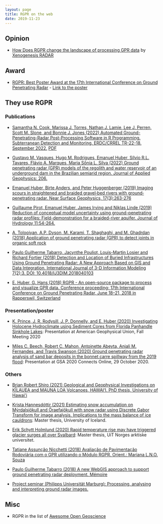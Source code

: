 ```yaml
---
layout: page
title: RGPR on the web
date: 2019-11-23
---
```


<!--
# RGPR: a free and open-source software package to process and visualise <acronym title="Ground Penetrating Radar">GPR</acronym> data
-->

## Opinion

* [How Does RGPR change the landscape of processing GPR data](http://xenogenesis.net/index.php/concrete-scan/41-rgpr-gpr-xenogenesis) by [Xenogenesis RADAR](http://xenogenesis.net/)


## Award

* [RGPR: Best Poster Award at the 17th International Conference on Ground Penetrating Radar](https://www.gpr2018.hsr.ch/index.php?id=18108) - [Link to the poster](https://emanuelhuber.github.io/publications/poster_2018_huber-and-hans_RGPR-new-open-source-package.pdf)

## They use RGPR

### Publications

* [Samantha N. Cook, Marissa J. Torres, Nathan J. Lamie, Lee J. Perren, Scott M. Slone, and Bonnie J. Jones (2022) Automated Ground-Penetrating-Radar Post-Processing Software in R Programming. Subterranean Detection and Monitoring. ERDC/CRREL TR-22-18. September 2022.](http://dx.doi.org/10.21079/11681/45621) [PDF](https://apps.dtic.mil/sti/pdfs/AD1181444.pdf)

* [Gustavo M. Vasques, Hugo M. Rodrigues, Emanuel Huber, Sílvio R.L. Tavares, Flávio A. Marques, Maria Sônia L. Silva (2022) Ground penetrating radar (GPR) models of the regolith and water reservoir of an underground dam in the Brazilian semiarid region. Journal of Applied Geophysics: 206.](https://doi.org/10.1016/j.jappgeo.2022.104797)

* [Emanuel Huber, Birte Anders, and Peter Huggenberger (2019) Imaging scours in straightened and braided gravel‐bed rivers with ground‐penetrating radar. Near Surface Geophysics, 17(3):263-276](https://doi.org/10.1002/nsg.12042)

* [Guillaume Pirot, Emanuel Huber, James Irving and Niklas Linde (2019) Reduction of conceptual model uncertainty using ground-penetrating radar profiles: Field-demonstration for a braided-river aquifer. Journal of Hydrology 11:54-264.](https://doi.org/10.1016/j.jhydrol.2019.01.047)

* [A. Tolooiyan, A.P. Dyson, M. Karami, T. Shaghaghi, and M. Ghadrdan (2018) Application of ground penetrating radar (GPR) to detect joints in organic soft rock](https://doi.org/10.1520/GTJ20170279)

* [Paulo Guilherme Tabarro, Jacynthe Pouliot, Louis-Martin Losier and Richard Fortier (2018) Detection and Location of Buried Infrastructures Using Ground Penetrating Radar: A New Approach Based on GIS and Data Integration. International Journal of 3-D Information Modeling 7(2):3. DOI: 10.4018/IJ3DIM.2018040103](https://doi.org/10.4018/IJ3DIM.2018040103)

* [E. Huber, G. Hans (2018) RGPR - An open-source package to process and visualize GPR data. Conference proceeding: 17th International Conference on Ground Penetrating Radar, June 18–21, 2018 in Rapperswil, Switzerland](https://emanuelhuber.github.io/publications/2018_huber-and-hans_RGPR-new-R-package_notes.pdf)

### Presentation/poster

* [K. Prince, J. R. Rodysill,  J. P. Donnelly, and E. Huber (2020) Investigating Holocene Hydroclimate using Sediment Cores from Florida Panhandle Sinkhole Lakes](https://ui.adsabs.harvard.edu/abs/2020AGUFMPP045..04P/abstract): Presentation at American Geophysical Union, Fall Meeting 2020


* [Miles C. Beech, Robert C. Mahon, Antoinette Abeyta, Anjali M. Fernandes, and Travis Swanson (2020) Ground penetrating radar analysis of sand bar deposits in the bonnet carre spillway from the 2019 flood](https://gsa.confex.com/gsa/2020AM/webprogram/Paper357507.html): Presentation at GSA 2020 Connects Online, 29 October 2020.



### Others

* [Brian Robert Shiro (2021) Geological and Geophysical Investigations on KĪLAUEA and MAUNA LOA Volcanoes, HAWAI‘I. PhD thesis, University of Hawai'i](https://scholarspace.manoa.hawaii.edu/server/api/core/bitstreams/975bc8b7-11ce-4f02-a2c5-1ff9c9554939/content)

* [Krista Hannesdóttir (2021) Estimating snow accumulation on Mýrdalsjökull and Öraefajökull with snow radar using Discrete Gabor Transform for image analysis. Implications to the mass balance of ice cauldrons](http://hdl.handle.net/1946/37563): Master thesis, University of Iceland.

* [Erik Schytt Holmlund (2020) Rapid temperature rise may have triggered glacier surges all over Svalbard](https://munin.uit.no/handle/10037/21145): Master thesis, UiT Norges arktiske universitet.

* [Tatiane Assunção Nicchetti (2018) Avaliação de Pavimentação Rodoviária com o GPR utilizando o Módulo RGPR. Orient.: Mariana L.N.O. Souza](http://www.cpgg.ufba.br/gr-geof/geo213/trabalhos-graducao/Tatiane-Nicchetti.pdf)

* [Paulo Guilherme Tabarro (2018) A new WebGIS approach to support ground penetrating radar deployment. Mémoire](https://corpus.ulaval.ca/jspui/bitstream/20.500.11794/33487/1/34965.pdf)

* [Project seminar (Philipps Universität Marburg): Processing, analysing and interpreting ground radar images. ](https://geomoer.github.io/moer-bsc-project-seminar-ground-radar/)

## Misc

* RGPR in the list of [Awesome Open Geoscience](https://github.com/softwareunderground/awesome-open-geoscience)


